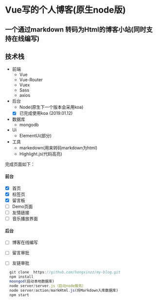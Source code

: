 # Vue写的个人博客(原生node版)
## 一个通过markdown 转码为Html的博客小站(同时支持在线编写)
## 技术栈
- 前端
  - Vue
  - Vue-Router
  - Vuex
  - Sass
  - axios
- 后台
  - Node(原生下一个版本会采用koa) 
  - [x] 已完成使用koa (2019.01.12)
- 数据库
  - mongodb
- Ui
  - ElementUi(部分)
- 工具
  - markedown(用来转码markdown为html)
  - Highlight.js(代码高亮)
 

 完成页面如下：
#### 前台
- [x] 首页
- [x] 标签页
- [x] 留言板
- [ ] Demo页面
- [ ] 友情链接
- [ ] 音乐播放界面
#### 后台
- [ ] 博客在线编写
- [ ] 留言审批
- [ ] 友链审批


```js
  git clone  https://github.com/hongxinzz/my-blog.git
  npm install
  moongod(启动本地数据库)
  node server/server.js（启动node服务）
  node server/action/markHtml.js(将Markdown入库数据库)
  npm start
```
